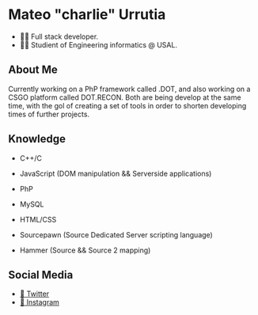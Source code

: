 # Mateo "charlie" Urrutia
- 🧑‍💻 Full stack developer.
- 🧑‍🎓 Studient of Engineering informatics @ USAL.

## About Me
Currently working on a PhP framework called .DOT, and also working on a CSGO platform called DOT.RECON. Both are being develop at the same time, with the gol of creating a set of tools in order to shorten developing times of further projects.

## Knowledge
- C++/C
- JavaScript (DOM manipulation && Serverside applications)
- PhP
- MySQL
- HTML/CSS

- Sourcepawn (Source Dedicated Server scripting language)
- Hammer (Source && Source 2 mapping)

## Social Media
- [🐤 Twitter](https://twitter.com/char2cs)
- [📸 Instagram](https://instagram.com/mateo.urru)
